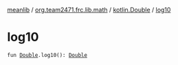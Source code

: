 [meanlib](../../index.md) / [org.team2471.frc.lib.math](../index.md) / [kotlin.Double](index.md) / [log10](./log10.md)

# log10

`fun `[`Double`](https://kotlinlang.org/api/latest/jvm/stdlib/kotlin/-double/index.html)`.log10(): `[`Double`](https://kotlinlang.org/api/latest/jvm/stdlib/kotlin/-double/index.html)